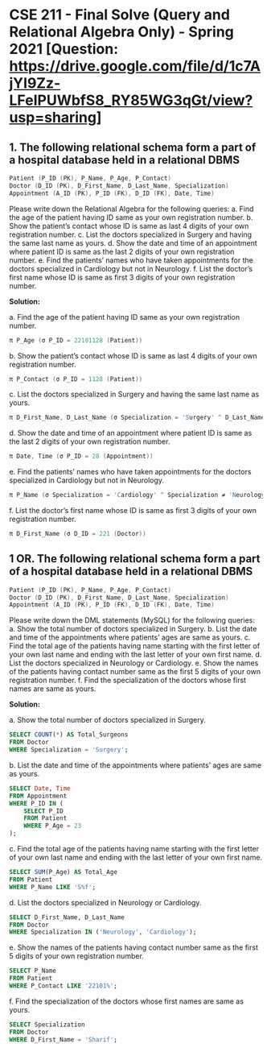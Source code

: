 # CSE 211 - Final Solve (Query and Relational Algebra Only) - Spring 2021 [Question: https://drive.google.com/file/d/1c7AjYI9Zz-LFeIPUWbfS8_RY85WG3qGt/view?usp=sharing]

## 1. The following relational schema form a part of a hospital database held in a relational DBMS

```s
Patient (P_ID (PK), P_Name, P_Age, P_Contact)
Doctor (D_ID (PK), D_First_Name, D_Last_Name, Specialization)
Appointment (A_ID (PK), P_ID (FK), D_ID (FK), Date, Time)
```

Please write down the Relational Algebra for the following queries:
a. Find the age of the patient having ID same as your own registration number.
b. Show the patient’s contact whose ID is same as last 4 digits of your own registration number.
c. List the doctors specialized in Surgery and having the same last name as yours.
d. Show the date and time of an appointment where patient ID is same as the last 2 digits of your own registration number.
e. Find the patients’ names who have taken appointments for the doctors specialized in Cardiology but not in Neurology.
f. List the doctor’s first name whose ID is same as first 3 digits of your own registration number.

**Solution:**

a. Find the age of the patient having ID same as your own registration number.

```s
π P_Age (σ P_ID = 22101128 (Patient))
```

b. Show the patient’s contact whose ID is same as last 4 digits of your own registration number.

```s
π P_Contact (σ P_ID = 1128 (Patient))
```

c. List the doctors specialized in Surgery and having the same last name as yours.

```s
π D_First_Name, D_Last_Name (σ Specialization = 'Surgery' ^ D_Last_Name = 'Sharif' (Doctor))
```

d. Show the date and time of an appointment where patient ID is same as the last 2 digits of your own registration number.

```s
π Date, Time (σ P_ID = 28 (Appointment))
```

e. Find the patients’ names who have taken appointments for the doctors specialized in Cardiology but not in Neurology.

```s
π P_Name (σ Specialization = 'Cardiology' ^ Specialization ≠ 'Neurology' (Patient ⨝ Appointment ⨝ Doctor))
```

f. List the doctor’s first name whose ID is same as first 3 digits of your own registration number.

```s
π D_First_Name (σ D_ID = 221 (Doctor))
```

## 1 OR. The following relational schema form a part of a hospital database held in a relational DBMS

```s
Patient (P_ID (PK), P_Name, P_Age, P_Contact)
Doctor (D_ID (PK), D_First_Name, D_Last_Name, Specialization)
Appointment (A_ID (PK), P_ID (FK), D_ID (FK), Date, Time)
```

Please write down the DML statements (MySQL) for the following queries:
a. Show the total number of doctors specialized in Surgery.
b. List the date and time of the appointments where patients’ ages are same as yours.
c. Find the total age of the patients having name starting with the first letter of your own last name and ending with the last letter of your own first name.
d. List the doctors specialized in Neurology or Cardiology.
e. Show the names of the patients having contact number same as the first 5 digits of your own registration number.
f. Find the specialization of the doctors whose first names are same as yours.

**Solution:**

a. Show the total number of doctors specialized in Surgery.

```sql
SELECT COUNT(*) AS Total_Surgeons
FROM Doctor
WHERE Specialization = 'Surgery';
```

b. List the date and time of the appointments where patients’ ages are same as yours.

```sql
SELECT Date, Time
FROM Appointment
WHERE P_ID IN (
    SELECT P_ID
    FROM Patient
    WHERE P_Age = 23
);
```

c. Find the total age of the patients having name starting with the first letter of your own last name and ending with the last letter of your own first name.

```sql
SELECT SUM(P_Age) AS Total_Age
FROM Patient
WHERE P_Name LIKE 'S%f';
```

d. List the doctors specialized in Neurology or Cardiology.

```sql
SELECT D_First_Name, D_Last_Name
FROM Doctor
WHERE Specialization IN ('Neurology', 'Cardiology');
```

e. Show the names of the patients having contact number same as the first 5 digits of your own registration number.

```sql
SELECT P_Name
FROM Patient
WHERE P_Contact LIKE '22101%';
```

f. Find the specialization of the doctors whose first names are same as yours.

```sql
SELECT Specialization
FROM Doctor
WHERE D_First_Name = 'Sharif';
```

